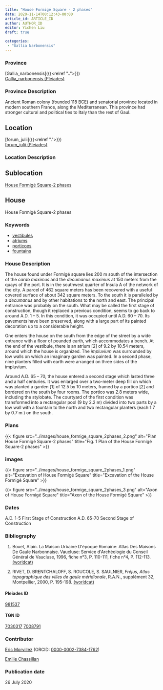 ```yaml
---
title: "House Formigé Square - 2 phases"
date: 2020-11-14T00:12:43-00:00
article_id: ARTICLE_ID
author: AUTHOR_ID
editor: Yichen Liu
draft: true

categories:
 - "Gallia Narbonensis"
---
```


### Province

[Gallia_narbonensis]({{<relref "..">}}) \
[Gallia_narbonensis (Pleiades)](https://pleiades.stoa.org/places/981537)

### Province Description

Ancient Roman colony (founded 118 BCE) and senatorial province located in modern southern France, along the Mediterranean. This province had stronger cultural and political ties to Italy than the rest of Gaul.

## Location

[forum_julii]({{<relref ".">}}) \
[forum_julii (Pleiades)](https://pleiades.stoa.org/places/307416064)

### Location Description

<!--### Location Description-->

<!-- LEAVE THIS BLANK FOR NOW -->

## Sublocation

[House Formigé Square-2 phases](#)

<!--### Sublocation Description-->

<!-- DESCRIPTION -->

## House

House Formigé Square-2 phases



### Keywords
- [vestibules](http://vocab.getty.edu/page/aat/300083076)
- [atriums](http://vocab.getty.edu/page/aat/300004097)
- [porticoes](http://vocab.getty.edu/page/aat/300004145)
- [fountains](http://vocab.getty.edu/page/aat/300006179)


### House Description

The house found under Formigé square lies 200 m south of the intersection of the *cardo maximus* and the *decumanus maximus* at 150 meters from the quays of the port.  It is in the southwest quarter of  Insula A of the network of the city.  A parcel of 462 square meters has been recovered with a useful covered surface of about 342 square meters.  To the south it is paralleled by a *decumanus* and by other habitations to the north and east.  The principal entrance was probably on the south.  What may be called the first stage of construction, though it replaced a previous condition, seems to go back to around A.D. 1 – 5.  In this condition, it was occupied until A.D. 60 – 70.  Its pavements have been preserved, along with a large part of its painted decoration up to a considerable height.

One enters the house on the south from the edge of the street by a wide entrance with a floor of pounded earth, which accommodates a bench.  At the end of the vestibule, there is an atrium [2] of 9.2 by 10.54 meters, around which the house is organized.  The *impluvium* was surrounded by low walls on which an imaginary garden was painted.  In a second phase, nine planters filled with earth were arranged on three sides of the impluvium.

Around A.D. 65 – 70, the house entered a second stage which lasted three and a half centuries.  It was enlarged over a two-meter deep fill on which was planted a garden [1] of 12.5 by 10 meters, framed by a portico [2] and bordered on the south by four rooms.  The portico was 2.8 meters wide, including the stylobate.  The courtyard of the first condition was transformed into a rectangular pool (9 by 2.2 m) divided into two parts by a low wall with a fountain to the north and two rectangular planters (each 1.7 by 0.7 m ) on the south.





### Plans


{{< figure src="../images/house_formige_square_2phases_2.png" alt="Plan House Formigé Square-2 phases" title="Fig. 1 Plan of the House Formigé Square-2 phases" >}}

### images

{{< figure src="../images/house_formige_square_2phases_1.png" alt="Excavation of House Formigé Square" title="Excavation of the House Formigé Square" >}}

{{< figure src="../images/house_formige_square_2phases_3.png" alt="Axon of House Formigé Square" title="Axon of the House Formigé Square" >}}

### Dates
A.D. 1-5 First Stage of Construction
A.D. 65-70 Second Stage of Construction


### Bibliography

1. Bouet, Alain. La Maison Urbaine D'époque Romaine: Atlas Des Maisons De Gaule Narbonnaise. Vaucluse: Service d'Archéologie du Conseil Général de Vaucluse, 1996, fiche n°3, P. 110-111,  fiche  n°4, P. 112-113. [(worldcat)](http://www.worldcat.org/oclc/919659882)

2. RIVET,  D.  BRENTCHALOFF,  S.  ROUCOLE,  S.  SAULNIER,  *Fréjus,  Atlas topographique  des  villes  de  gaule  méridionale*,  R.A.N.,  supplément  32,  Montpellier,  2000,  P. 195-198. [(worldcat)](http://www.worldcat.org/oclc/491603596)



#### Pleiades ID

[981537](https://pleiades.stoa.org/places/981537)

#### TGN ID

[7030317](http://vocab.getty.edu/page/tgn/7030317)
[7008791](http://vocab.getty.edu/page/tgn/7008791)

### Contributor

[Eric Morvillez](link) (ORCID: [0000-0002-7384-1762](https://orcid.org/0000-0002-7384-1762))

[Emilie Chassillan](link)
### Publication date

26 July 2020

<!--### Related articles-->

<!-- Links to other related articles. Leave blank for now -->